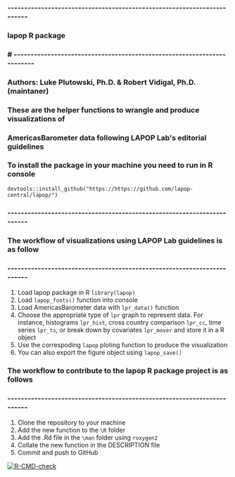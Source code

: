 ### -----------------------------------------------------------------------
### lapop R package
### # -----------------------------------------------------------------------
### Authors: Luke Plutowski, Ph.D. & Robert Vidigal, Ph.D. (maintaner)
### These are the helper functions to wrangle and produce visualizations of 
### AmericasBarometer data following LAPOP Lab's editorial guidelines

### To install the package in your machine you need to run in R console
`devtools::install_github("https://https://github.com/lapop-central/lapop/")`

### -----------------------------------------------------------------------
### The workflow of visualizations using LAPOP Lab guidelines is as follow
### -----------------------------------------------------------------------
1) Load lapop package in R `library(lapop)`
2) Load `lapop_fonts()` function into console
3) Load AmericasBarometer data with `lpr_data()` function 
4) Choose the appropriate type of `lpr` graph to represent data. For instance, 
histograms `lpr_hist`, cross country comparison `lpr_cc`, time series `lpr_ts`, 
or break down by covariates `lpr_mover` and store it in a R object
5) Use the correspoding `lapop` ploting function to produce the visualization
6) You can also export the figure object using `lapop_save()`

### The workflow to contribute to the lapop R package project is as follows
### -----------------------------------------------------------------------
1) Clone the repository to your machine
2) Add the new function to the `\R` folder
3) Add the .Rd file in the `\man` folder using `roxygen2`
4) Collate the new function in the DESCRIPTION file
5) Commit and push to GitHub

<!-- badges: start -->
[![R-CMD-check](https://github.com/lapop-central/lapop-viz/actions/workflows/R-CMD-check.yaml/badge.svg)](https://github.com/lapop-central/lapop-viz/actions/workflows/R-CMD-check.yaml)
<!-- badges: end -->
